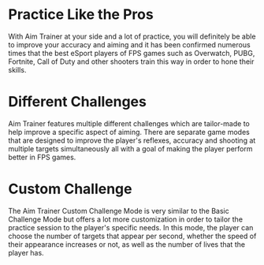 # Practice Like the Pros
With Aim Trainer at your side and a lot of practice, you will definitely be able to improve your accuracy and aiming and it has been confirmed numerous times that the best eSport players of FPS games such as Overwatch, PUBG, Fortnite, Call of Duty and other shooters train this way in order to hone their skills.

# Different Challenges
Aim Trainer features multiple different challenges which are tailor-made to help improve a specific aspect of aiming. There are separate game modes that are designed to improve the player's reflexes, accuracy and shooting at multiple targets simultaneously all with a goal of making the player perform better in FPS games.

# Custom Challenge
The Aim Trainer Custom Challenge Mode is very similar to the Basic Challenge Mode but offers a lot more customization in order to tailor the practice session to the player's specific needs. In this mode, the player can choose the number of targets that appear per second, whether the speed of their appearance increases or not, as well as the number of lives that the player has.

